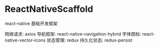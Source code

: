 # ReactNativeScaffold
react-native 基础开发框架

网络请求: axios
导航框架: react-native-navigation-hybrid
字体图标: react-native-vector-icons
状态管理: redux
持久化状态: redux-persist
